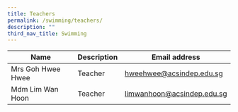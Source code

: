 ```yaml
---
title: Teachers
permalink: /swimming/teachers/
description: ""
third_nav_title: Swimming
---
```

<table>
<thead>
  <tr>
    <th>Name</th>
    <th>Description</th>
    <th>Email address</th>
  </tr>
</thead>
<tbody>
  <tr>
    <td>Mrs Goh Hwee Hwee</td>
    <td>Teacher</td>
    <td><a href="mailto:hweehwee@acsindep.edu.sg">hweehwee@acsindep.edu.sg</a></td>
  </tr>
  <tr>
    <td>Mdm Lim Wan Hoon</td>
    <td>Teacher</td>
    <td><a href="mailto:limwanhoon@acsindep.edu.sg">limwanhoon@acsindep.edu.sg</a></td>
  </tr>
</tbody>
</table>